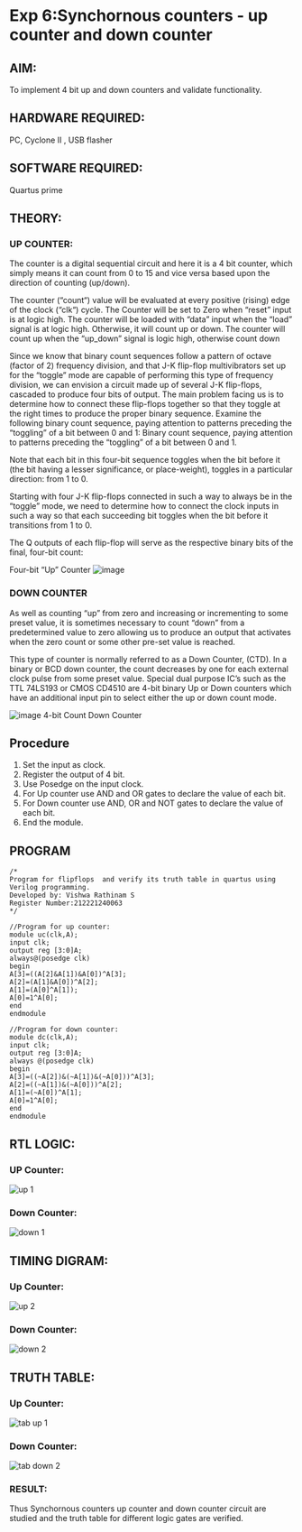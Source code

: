 # Exp 6:Synchornous counters - up counter and down counter 

## AIM: 
To implement 4 bit up and down counters and validate  functionality.
## HARDWARE REQUIRED:
 PC, Cyclone II , USB flasher

## SOFTWARE REQUIRED:
 Quartus prime

## THEORY:

### UP COUNTER:
The counter is a digital sequential circuit and here it is a 4 bit counter, which simply means it can count from 0 to 15 and vice versa based upon the direction of counting (up/down). 

The counter (“count“) value will be evaluated at every positive (rising) edge of the clock (“clk“) cycle.
The Counter will be set to Zero when “reset” input is at logic high.
The counter will be loaded with “data” input when the “load” signal is at logic high. Otherwise, it will count up or down.
The counter will count up when the “up_down” signal is logic high, otherwise count down

Since we know that binary count sequences follow a pattern of octave (factor of 2) frequency division, and that J-K flip-flop multivibrators set up for the “toggle” mode are capable of performing this type of frequency division, we can envision a circuit made up of several J-K flip-flops, cascaded to produce four bits of output.
The main problem facing us is to determine how to connect these flip-flops together so that they toggle at the right times to produce the proper binary sequence.
Examine the following binary count sequence, paying attention to patterns preceding the “toggling” of a bit between 0 and 1:
Binary count sequence, paying attention to patterns preceding the “toggling” of a bit between 0 and 1.

Note that each bit in this four-bit sequence toggles when the bit before it (the bit having a lesser significance, or place-weight), toggles in a particular direction: from 1 to 0.

Starting with four J-K flip-flops connected in such a way to always be in the “toggle” mode, we need to determine how to connect the clock inputs in such a way so that each succeeding bit toggles when the bit before it transitions from 1 to 0.

The Q outputs of each flip-flop will serve as the respective binary bits of the final, four-bit count:

Four-bit “Up” Counter
![image](https://user-images.githubusercontent.com/36288975/169644758-b2f4339d-9532-40c5-af40-8f4f8c942e2c.png)

### DOWN COUNTER 

As well as counting “up” from zero and increasing or incrementing to some preset value, it is sometimes necessary to count “down” from a predetermined value to zero allowing us to produce an output that activates when the zero count or some other pre-set value is reached.

This type of counter is normally referred to as a Down Counter, (CTD). In a binary or BCD down counter, the count decreases by one for each external clock pulse from some preset value. Special dual purpose IC’s such as the TTL 74LS193 or CMOS CD4510 are 4-bit binary Up or Down counters which have an additional input pin to select either the up or down count mode.

![image](https://user-images.githubusercontent.com/36288975/169644844-1a14e123-7228-4ed8-81a9-eb937dff4ac8.png)
4-bit Count Down Counter

## Procedure
1. Set the input as clock.
2. Register the output of 4 bit.
3. Use Posedge on the input clock.
4. For Up counter use AND and OR gates to declare the value of each bit.
5. For Down counter use AND, OR and NOT gates to declare the value of each bit.
5. End the module.

## PROGRAM
```
/*
Program for flipflops  and verify its truth table in quartus using Verilog programming.
Developed by: Vishwa Rathinam S
Register Number:212221240063
*/
```
```
//Program for up counter:
module uc(clk,A);
input clk;
output reg [3:0]A;
always@(posedge clk)
begin
A[3]=((A[2]&A[1])&A[0])^A[3];
A[2]=(A[1]&A[0])^A[2];
A[1]=(A[0]^A[1]);
A[0]=1^A[0];
end
endmodule
```
```
//Program for down counter:
module dc(clk,A);
input clk;
output reg [3:0]A;
always @(posedge clk)
begin
A[3]=((~A[2])&(~A[1])&(~A[0]))^A[3];
A[2]=((~A[1])&(~A[0]))^A[2];
A[1]=(~A[0])^A[1];
A[0]=1^A[0];
end
endmodule
```
## RTL LOGIC:
### UP Counter:
![up 1](https://github.com/Vishwarathinam/Exp-7-Synchornous-counters-/assets/95266350/d4aa515d-9933-4b29-9bad-0fa60c40d170)

### Down Counter:
![down 1](https://github.com/Vishwarathinam/Exp-7-Synchornous-counters-/assets/95266350/d5292298-a618-49f3-bb04-9cc2e4c2238b)


## TIMING DIGRAM:
### Up Counter:
![up 2](https://github.com/Vishwarathinam/Exp-7-Synchornous-counters-/assets/95266350/b2f7a615-a410-427e-a0d9-3aad2533ecde)

### Down Counter:

![down 2](https://github.com/Vishwarathinam/Exp-7-Synchornous-counters-/assets/95266350/f476b1e6-93a4-4164-a2ab-7adb8af5966f)

## TRUTH TABLE:
### Up Counter:
![tab  up 1](https://github.com/Vishwarathinam/Exp-7-Synchornous-counters-/assets/95266350/73c9cc91-ce91-40c8-96dc-547dab5124ba)

### Down Counter:
![tab down 2](https://github.com/Vishwarathinam/Exp-7-Synchornous-counters-/assets/95266350/fe764350-6438-4647-992d-f639a80e3595)

### RESULT: 
Thus Synchornous counters up counter and down counter circuit are studied and the truth table for different logic gates are verified.

